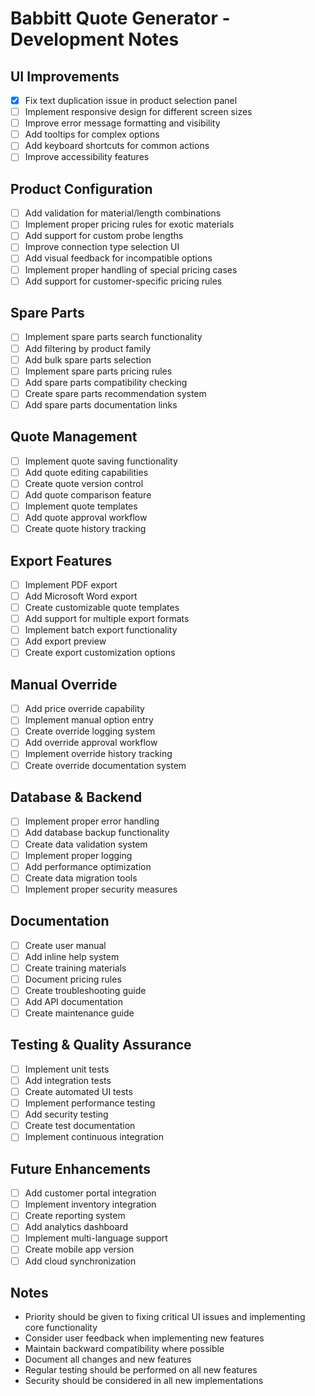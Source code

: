 # Babbitt Quote Generator - Development Notes

## UI Improvements
- [X] Fix text duplication issue in product selection panel
- [ ] Implement responsive design for different screen sizes
- [ ] Improve error message formatting and visibility
- [ ] Add tooltips for complex options
- [ ] Add keyboard shortcuts for common actions
- [ ] Improve accessibility features

## Product Configuration
- [ ] Add validation for material/length combinations
- [ ] Implement proper pricing rules for exotic materials
- [ ] Add support for custom probe lengths
- [ ] Improve connection type selection UI
- [ ] Add visual feedback for incompatible options
- [ ] Implement proper handling of special pricing cases
- [ ] Add support for customer-specific pricing rules

## Spare Parts
- [ ] Implement spare parts search functionality
- [ ] Add filtering by product family
- [ ] Add bulk spare parts selection
- [ ] Implement spare parts pricing rules
- [ ] Add spare parts compatibility checking
- [ ] Create spare parts recommendation system
- [ ] Add spare parts documentation links

## Quote Management
- [ ] Implement quote saving functionality
- [ ] Add quote editing capabilities
- [ ] Create quote version control
- [ ] Add quote comparison feature
- [ ] Implement quote templates
- [ ] Add quote approval workflow
- [ ] Create quote history tracking

## Export Features
- [ ] Implement PDF export
- [ ] Add Microsoft Word export
- [ ] Create customizable quote templates
- [ ] Add support for multiple export formats
- [ ] Implement batch export functionality
- [ ] Add export preview
- [ ] Create export customization options

## Manual Override
- [ ] Add price override capability
- [ ] Implement manual option entry
- [ ] Create override logging system
- [ ] Add override approval workflow
- [ ] Implement override history tracking
- [ ] Create override documentation system

## Database & Backend
- [ ] Implement proper error handling
- [ ] Add database backup functionality
- [ ] Create data validation system
- [ ] Implement proper logging
- [ ] Add performance optimization
- [ ] Create data migration tools
- [ ] Implement proper security measures

## Documentation
- [ ] Create user manual
- [ ] Add inline help system
- [ ] Create training materials
- [ ] Document pricing rules
- [ ] Create troubleshooting guide
- [ ] Add API documentation
- [ ] Create maintenance guide

## Testing & Quality Assurance
- [ ] Implement unit tests
- [ ] Add integration tests
- [ ] Create automated UI tests
- [ ] Implement performance testing
- [ ] Add security testing
- [ ] Create test documentation
- [ ] Implement continuous integration

## Future Enhancements
- [ ] Add customer portal integration
- [ ] Implement inventory integration
- [ ] Create reporting system
- [ ] Add analytics dashboard
- [ ] Implement multi-language support
- [ ] Create mobile app version
- [ ] Add cloud synchronization

## Notes
- Priority should be given to fixing critical UI issues and implementing core functionality
- Consider user feedback when implementing new features
- Maintain backward compatibility where possible
- Document all changes and new features
- Regular testing should be performed on all new features
- Security should be considered in all new implementations 